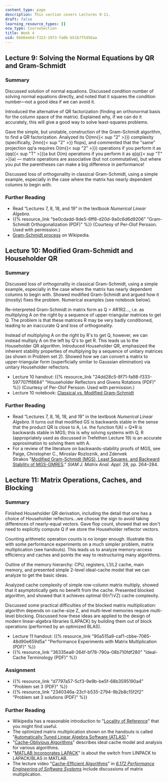```yaml
---
content_type: page
description: This section covers Lectures 9-11.
draft: false
learning_resource_types: []
ocw_type: CourseSection
title: Week 4
uid: 0b66ee6d-f323-1973-fa0b-b51b7f5d56aa
---
```

## Lecture 9: Solving the Normal Equations by QR and Gram-Schmidt

### Summary

Discussed solution of normal equations. Discussed condition number of solving normal equations directly, and noted that it squares the condition number—not a good idea if we can avoid it.

Introduced the alternative of QR factorization (finding an orthonormal basis for the column space of the matrix). Explained why, if we can do it accurately, this will give a good way to solve least-squares problems.

Gave the simple, but unstable, construction of the Gram-Schmidt algorithm, to find a QR factorization. Analyzed its O(mn{{< sup "2" >}}) complexity (specifically, 2mn{{< sup "2" >}} flops), and commented that the "same" projection qqᵀa requires O(m{{< sup "2" >}}) operations if you perform it as (qq{{< sup "T" >}})a but O(m) operations if you perform it as q(q{{< sup "T" >}}a) — matrix operations are associative (but not commutative), but where you put the parentheses can make a big difference in performance!

Discussed loss of orthogonality in classical Gram-Schmidt, using a simple example, especially in the case where the matrix has nearly dependent columns to begin with.

### Further Reading

- Read “Lectures 7, 8, 18, and 19” in the textbook *Numerical Linear Algebra*.
- {{% resource_link "be0cdadd-9de5-6ff8-d20d-9a0c6d6d9206" "Gram-Schmidt Orthogonalization (PDF)" %}} (Courtesy of Per-Olof Persson. Used with permission.)
- [Gram-Schmidt process](https://en.wikipedia.org/wiki/Gram%E2%80%93Schmidt_process) on Wikipedia.

## Lecture 10: Modified Gram-Schmidt and Householder QR

### Summary

Discussed loss of orthogonality in classical Gram-Schmidt, using a simple example, especially in the case where the matrix has nearly dependent columns to begin with. Showed modified Gram-Schmidt and argued how it (mostly) fixes the problem. Numerical examples (see notebook below).

Re-interpreted Gram-Schmidt in matrix form as Q = AR1R2…, i.e. as multiplying A on the right by a sequence of upper-triangular matrices to get Q. The problem is that these matrices R may be very badly conditioned, leading to an inaccurate Q and loss of orthogonality.

Instead of multiplying A on the right by R's to get Q, however, we can instead multiply A on the left by Q's to get R. This leads us to the Householder QR algorithm. Introduced Householder QR, emphasized the inherent stability properties of multiplying by a sequence of unitary matrices (as shown in Problem set 2). Showed how we can convert a matrix to upper-triangular form (superficially similar to Gaussian elimination) via unitary Householder reflectors.

- Lecture 10 handout: {{% resource_link "24dd28c5-8f71-fa98-f333-597707ff8684" "Householder Reflectors and Givens Rotations (PDF)" %}} (Courtesy of Per-Olof Persson. Used with permission.)
- Lecture 10 notebook: [Classical vs. Modified Gram-Schmidt](http://nbviewer.jupyter.org/github/mitmath/18335/blob/spring19/notes/Gram-Schmidt.ipynb)

### Further Reading

- Read “Lectures 7, 8, 16, 18, and 19” in the textbook *Numerical Linear Algebra*. It turns out that modified GS is backwards stable in the sense that the product QR is close to A, i.e. the function f(A) = Q\*R is backwards stable in MGS; this is why solving systems with Q, R (appropriately used as discussed in Trefethen Lecture 19) is an accurate approximation to solving them with A.
- For a review of the literature on backwards-stability proofs of MGS, see Paige, Christopher C., Miroslav Rozlozník, and Zdenvek Strakos "[Modified Gram-Schmidt (MGS), Least Squares, and Backward Stability of MGS-GMRES](https://epubs.siam.org/doi/10.1137/050630416)." *SIAM J. Matrix Anal. Appl.* 28, pp. 264–284.

## Lecture 11: Matrix Operations, Caches, and Blocking

### Summary

Finished Householder QR derivation, including the detail that one has a choice of Householder reflectors…we choose the sign to avoid taking differences of nearly-equal vectors. Gave flop count, showed that we don't need to explicitly compute Q if we store the Householder reflector vectors.

Counting arithmetic operation counts is no longer enough. Illustrate this with some performance experiments on a much simpler problem, matrix multiplication (see handouts). This leads us to analyze memory-access efficiency and caches and points the way to restructuring many algorithms.

Outline of the memory hierarchy: CPU, registers, L1/L2 cache, main memory, and presented simple 2-level ideal-cache model that we can analyze to get the basic ideas.

Analyzed cache complexity of simple row-column matrix multiply, showed that it asymptotically gets no benefit from the cache. Presented blocked algorithm, and showed that it achieves optimal Θ(n³/√Z) cache complexity.

Discussed some practical difficulties of the blocked matrix multiplication: algorithm depends on cache-size Z, and multi-level memories require multi-level blocking. Discussed how these ideas are applied to the design of modern linear-algebra libraries (LAPACK) by building them out of block operations (performed by an optimized BLAS).

- Lecture 11 handout: {{% resource_link "90a515a9-caf1-cbbe-7065-48d90e659d5a" "Performance Experiments with Matrix Multiplication (PDF)" %}}
- {{% resource_link "36335ea8-264f-bf78-790a-08b710fdf280" "Ideal-Cache Terminology (PDF)" %}}

### Assignment

- {{% resource_link "d7797a57-5cf3-9e9b-be5f-68b3595190a4" "Problem set 3 (PDF)" %}}
- {{% resource_link "2340346a-23cf-b535-2794-9b2b8c15f2f2" "Problem set 3 solutions (PDF)" %}}

### Further Reading

- Wikipedia has a reasonable introduction to "[Locality of Reference](http://en.wikipedia.org/wiki/Locality_of_reference)" that you might find useful.
- The optimized matrix multiplication shown on the handouts is called "[Automatically Tuned Linear Algebra Software (ATLAS)](http://math-atlas.sourceforge.net/)."
- "[Cache-Oblivious Algorithms](http://citeseerx.ist.psu.edu/viewdoc/summary?doi=10.1.1.34.7911)" describes ideal cache model and analysis for various algorithms.
- "[MATLAB Incorporates LAPACK](https://www.mathworks.com/company/newsletters/articles/matlab-incorporates-lapack.html)" is about the switch from LINPACK to LAPACK/BLAS in MATLAB.
- The lecture video "[Cache-Efficient Algorithms](/courses/6-172-performance-engineering-of-software-systems-fall-2018/pages/lecture-videos/lecture-14-caching-and-cache-efficient-algorithms)" in [*6.172 Performance Engineering of Software Systems*](/courses/6-172-performance-engineering-of-software-systems-fall-2018) include discussions of matrix multiplication.